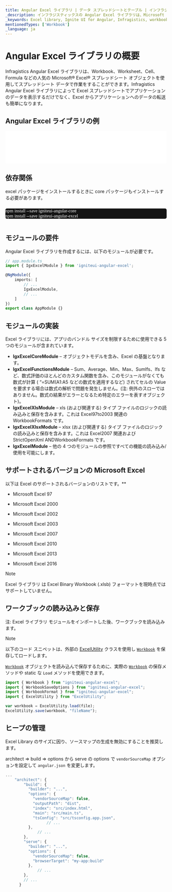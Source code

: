 ```yaml
---
title: Angular Excel ライブラリ | データ スプレッドシートとテーブル | インフラジスティックス
_description: インフラジスティックスの Angular Excel ライブラリは、Microsoft Excel 機能を使用してスプレッドシート データを使用した作業が可能になります。Ignite UI for Angular Excel ライブラリを使用して Excel からアプリケーションにデータを簡単に転送できる方法について説明します。
_keywords: Excel library, Ignite UI for Angular, Infragistics, workbook, Excel ライブラリ, ワークブック, インフラジスティックス
mentionedTypes: ['Workbook']
_language: ja
---
```


# Angular Excel ライブラリの概要

Infragistics Angular Excel ライブラリは、Workbook、Worksheet、Cell、Formula などの人気の Microsoft® Excel® スプレッドシート オブジェクトを使用してスプレッドシート データで作業をすることができます。Infragistics Angular Excel ライブラリによって Excel スプレッドシートでアプリケーションのデータを表示するだけでなく、Excel からアプリケーションへのデータの転送も簡単になります。

## Angular Excel ライブラリの例

<div class="sample-container loading" style="height: 100px">
    <iframe id="excel-library-overview-sample-iframe" src='{environment:dvDemosBaseUrl}/excel/excel-library-overview' width="100%" height="100%" seamless frameBorder="0" onload="onXPlatSampleIframeContentLoaded(this);" alt="Angular Excel ライブラリの例"></iframe>
</div>


<div class="divider--half"></div>

<!-- Angular, React, WebComponents -->

## 依存関係

excel パッケージをインストールするときに core パッケージもインストールする必要があります。

<pre style="background:#141414;color:white;display:inline-block;padding:16x;margin-top:10px;font-family:'Consolas';border-radius:5px;width:100%">
npm install --save igniteui-angular-core
npm install --save igniteui-angular-excel
</pre>

<!-- end: Angular, React, WebComponents -->

## モジュールの要件

Angular Excel ライブラリを作成するには、以下のモジュールが必要です。

```ts
// app.module.ts
import { IgxExcelModule } from 'igniteui-angular-excel';

@NgModule({
    imports: [
        // ...
        IgxExcelModule,
        // ...
    ]
})
export class AppModule {}
```

## モジュールの実装

Excel ライブラリには、アプリのバンドル サイズを制限するために使用できる 5 つのモジュールが含まれています。

-   **IgxExcelCoreModule** – オブジェクトモデルを含み、Excel の基盤となります。
-   **IgxExcelFunctionsModule** – Sum、Average、Min、Max、SumIfs、Ifs など、数式評価のほとんどのカスタム関数を含み、このモジュールがなくても数式が計算 ( “=SUM(A1:A5 などの数式を適用するなど) されてセルの Value を要求する場合は数式の解析で問題を発生しません。(注: 例外のスローではありません。数式の結果がエラーとなるため特定のエラーを表すオブジェクト)。
-   **IgxExcelXlsModule** – xls (および関連する) タイプ ファイルのロジックの読み込みと保存を含みます。これは Excel97to2003 関連の WorkbookFormats です。
-   **IgxExcelXlsxModule** – xlsx (および関連する) タイプ ファイルのロジックの読み込みと保存を含みます。これは Excel2007 関連および StrictOpenXml ANDWorkbookFormats です。
-   **IgxExcelModule** – 他の 4 つのモジュールの参照ですべての機能の読み込み/使用を可能にします。

## サポートされるバージョンの Microsoft Excel

以下は Excel のサポートされるバージョンのリストです。\*\*

-   Microsoft Excel 97

-   Microsoft Excel 2000

-   Microsoft Excel 2002

-   Microsoft Excel 2003

-   Microsoft Excel 2007

-   Microsoft Excel 2010

-   Microsoft Excel 2013

-   Microsoft Excel 2016

> [!NOTE]
> Excel ライブラリ は Excel Binary Workbook (.xlsb) フォーマットを現時点ではサポートしていません。

## ワークブックの読み込みと保存

注: Excel ライブラリ モジュールをインポートした後、ワークブックを読み込みます。

> [!NOTE]
>
> 以下のコード スニペットは、外部の [ExcelUtility](excel-utility.md) クラスを使用し [`Workbook`]({environment:dvApiBaseUrl}/products/ignite-ui-angular/api/docs/typescript/latest/classes/workbook.html) を保存してロードします。

[`Workbook`]({environment:dvApiBaseUrl}/products/ignite-ui-angular/api/docs/typescript/latest/classes/workbook.html) オブジェクトを読み込んで保存するために、実際の [`Workbook`]({environment:dvApiBaseUrl}/products/ignite-ui-angular/api/docs/typescript/latest/classes/workbook.html) の保存メソッドや static な `Load` メソッドを使用できます。

```ts
import { Workbook } from "igniteui-angular-excel";
import { WorkbookSaveOptions } from "igniteui-angular-excel";
import { WorkbookFormat } from "igniteui-angular-excel";
import { ExcelUtility } from "ExcelUtility";

var workbook = ExcelUtility.load(file);
ExcelUtility.save(workbook, "fileName");
```

<div class="divider--half"></div>

## ヒープの管理

Excel Library のサイズに因り、ソースマップの生成を無効にすることを推奨します。

architect => build => options から serve の options で `vendorSourceMap` オプションを設定して `angular.json` を変更します。

```ts
...
    "architect": {
        "build": {
          "builder": "...",
          "options": {
            "vendorSourceMap": false,
            "outputPath": "dist",
            "index": "src/index.html",
            "main": "src/main.ts",
            "tsConfig": "src/tsconfig.app.json",
                  // ...
          },
              // ...
        },
        "serve": {
          "builder": "...",
          "options": {
            "vendorSourceMap": false,
            "browserTarget": "my-app:build"
          },
              // ...
        },
        // ...
      }
```

<!-- -->
